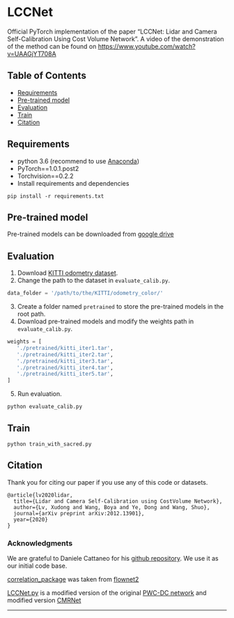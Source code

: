# LCCNet

Official PyTorch implementation of the paper “LCCNet: Lidar and Camera Self-Calibration Using Cost Volume Network”. A video of the demonstration of the method can be found on
 https://www.youtube.com/watch?v=UAAGjYT708A

## Table of Contents

- [Requirements](#Requirements)
- [Pre-trained model](#Pre-trained_model)
- [Evaluation](#Evaluation)
- [Train](#Train)
- [Citation](#Citation)



## Requirements

* python 3.6 (recommend to use [Anaconda](https://www.anaconda.com/))
* PyTorch==1.0.1.post2
* Torchvision==0.2.2
* Install requirements and dependencies
```commandline
pip install -r requirements.txt
```

## Pre-trained model

Pre-trained models can be downloaded from [google drive](https://drive.google.com/drive/folders/1VbQV3ERDeT3QbdJviNCN71yoWIItZQnl?usp=sharing)

## Evaluation

1. Download [KITTI odometry dataset](http://www.cvlibs.net/datasets/kitti/eval_odometry.php).
2. Change the path to the dataset in `evaluate_calib.py`.
```python
data_folder = '/path/to/the/KITTI/odometry_color/'
```
3. Create a folder named `pretrained` to store the pre-trained models in the root path.
4. Download pre-trained models and modify the weights path in `evaluate_calib.py`.
```python
weights = [
   './pretrained/kitti_iter1.tar',
   './pretrained/kitti_iter2.tar',
   './pretrained/kitti_iter3.tar',
   './pretrained/kitti_iter4.tar',
   './pretrained/kitti_iter5.tar',
]
```
5. Run evaluation.
```commandline
python evaluate_calib.py
```

## Train
```commandline
python train_with_sacred.py
```

## Citation
 
Thank you for citing our paper if you use any of this code or datasets.
```
@article{lv2020lidar,
  title={Lidar and Camera Self-Calibration using CostVolume Network},
  author={Lv, Xudong and Wang, Boya and Ye, Dong and Wang, Shuo},
  journal={arXiv preprint arXiv:2012.13901},
  year={2020}
}
```

### Acknowledgments
 We are grateful to Daniele Cattaneo for his [github repository](https://github.com/cattaneod/CMRNet). We use it as our initial code base.
 
[correlation_package](models/LCCNet/correlation_package) was taken from [flownet2](https://github.com/NVIDIA/flownet2-pytorch/tree/master/networks/correlation_package)

[LCCNet.py](model/LCCNet.py) is a modified version of the original [PWC-DC network](https://github.com/NVlabs/PWC-Net/blob/master/PyTorch/models/PWCNet.py) and modified version [CMRNet](https://github.com/cattaneod/CMRNet/blob/master/models/CMRNet/CMRNet.py) 


---
